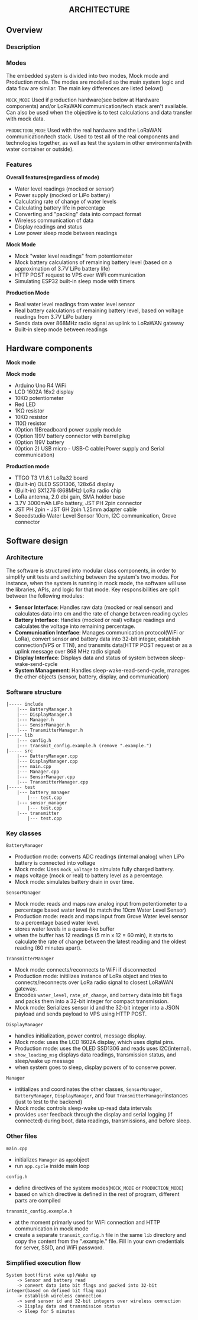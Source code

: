 <section align="center">
<h1>ARCHITECTURE</h1>
</section>

## Overview

### Description

### Modes
The embedded system is divided into two modes, Mock mode and Production mode. The modes are modelled so the main system logic and data flow are similar. The main key differences are listed below()

```MOCK_MODE```
Used if production hardware(see below at Hardware components) and/or LoRaWAN communication/tech stack aren't available. Can also be used when the objective is to test calculations and data transfer with mock data. 

```PRODUCTION_MODE```
Used with the real hardware and the LoRaWAN communication/tech stack. Used to test all of the real components and technologies together, as well as test the system in other environments(with water container or outside).

### Features

**Overall features(regardless of mode)**
- Water level readings (mocked or sensor)
- Power supply (mocked or LiPo battery)
- Calculating rate of change of water levels
- Calculating battery life in percentage 
- Converting and "packing" data into compact format
- Wireless communication of data
- Display readings and status
- Low power sleep mode between readings

**Mock Mode**
- Mock "water level readings" from potentiometer
- Mock battery calculations of remaining battery level (based on a approximation of 3.7V LiPo battery life)
- HTTP POST request to VPS over WiFi communication
- Simulating ESP32 built-in sleep mode with timers

**Production Mode**
- Real water level readings from water level sensor
- Real battery calculations of remaining battery level, based on voltage readings from 3.7V LiPo battery
- Sends data over 868MHz radio signal as uplink to LoRaWAN gateway
- Built-in sleep mode between readings

## Hardware components

**Mock mode**

**Mock mode**
- Arduino Uno R4 WiFi
- LCD 1602A 16x2 display
- 10KΩ potentiometer
- Red LED
- 1KΩ resistor
- 10KΩ resistor
- 110Ω resistor
- (Option 1)Breadboard power supply module
- (Option 1)9V battery connector with barrel plug
- (Option 1)9V battery
- (Option 2) USB micro - USB-C cable(Power supply and Serial communication)

**Production mode**

- TTGO T3 V1.6.1 LoRa32 board
- (Built-in) OLED SSD1306, 128x64 display
- (Built-in) SX1276 (868MHz) LoRa radio chip
- LoRa antenna, 2.0 dbi gain, SMA holder base
- 3.7V 3000mAh LiPo battery, JST PH 2pin connector
- JST PH 2pin - JST GH 2pin 1.25mm adapter cable
- Seeedstudio Water Level Sensor 10cm, I2C communication, Grove connector

## Software design

### Architecture
The software is structured into modular class components, in order to simplify unit tests and switching between the system's two modes. For instance, when the system is running in mock mode, the software will use the libraries, APIs, and logic for that mode. Key responsibilities are split between the following modules:

- **Sensor Interface**: Handles raw data (mocked or real sensor) and calculates data into cm and the rate of change between reading cycles
- **Battery Interface**: Handles (mocked or real) voltage readings and calculates the voltage into remaining percentage.
- **Communication Interface**: Manages communication protocol(WiFi or LoRa), convert sensor and battery data into 32-bit integer, establish connection(VPS or TTN), and transmits data(HTTP POST request or as a uplink message over 868 MHz radio signal)
- **Display Interface**: Displays data and status of system between sleep-wake-send-cycle
- **System Management**: Handles sleep-wake-read-send-cycle, manages the other objects (sensor, battery, display, and communication)

### Software structure
```
|----- include
	|--- BatteryManager.h
	|--- DisplayManager.h
	|--- Manager.h
	|--- SensorManager.h
	|--- TransmitterManager.h
|----- lib
	|--- config.h
	|--- transmit_config.example.h (remove ".example.")
|----- src
	|--- BatteryManager.cpp
	|--- DisplayManager.cpp
	|--- main.cpp
	|--- Manager.cpp
	|--- SensorManager.cpp
	|--- TransmitterManager.cpp
|----- test
	|--- battery_manager
		|--- test.cpp
	|--- sensor_manager
		|--- test.cpp
	|--- transmitter
		|--- test.cpp
```
### Key classes

```BatteryManager```
- Production mode: converts ADC readings (internal analog) when LiPo battery is connected into voltage
- Mock mode: Uses ```mock_voltage``` to simulate fully charged battery.  
- maps voltage (mock or real) to battery level as a percentage.
- Mock mode: simulates battery drain in over time.

```SensorManager```
- Mock mode: reads and maps raw analog input from potentiometer to a percentage based water level (to match the 10cm Water Level Sensor)
- Production mode: reads and maps input from Grove Water level sensor to a percentage based water level.
- stores water levels in a queue-like buffer
- when the buffer has 12 readings (5 min x 12 = 60 min), it starts to calculate the rate of change between the latest reading and the oldest reading (60 minutes apart).

```TransmitterManager```
- Mock mode: connects/reconnects to WiFi if disconnected
- Production mode: initilizes instance of LoRa object and tries to connects/reconnects over LoRa radio signal to closest LoRaWAN gateway.
- Encodes ```water_level```, ```rate_of_change```, and ```battery``` data into bit flags and packs them into a 32-bit integer for compact transmission.
- Mock mode: Serializes sensor id and the 32-bit integer into a JSON payload and sends payload to VPS using HTTP POST.

```DisplayManager```
- handles initialization, power control, message display.
- Mock mode: uses the LCD 1602A display, which uses digital pins.
- Production mode: uses the OLED SSD1306 and reads uses I2C(internal).
- ```show_loading_msg``` displays data readings, transmission status, and sleep/wake up message
- when system goes to sleep, display powers of to conserve power.

```Manager```
- intitializes and coordinates the other classes, ```SensorManager```, ```BatteryManager```, ```DisplayManager```, and four ```TransmitterManager```instances (just to test to the backend)
- Mock mode: controls sleep-wake up-read data intervals
- provides user feedback through the display and serial logging (if connected) during boot, data readings, transmissions, and before sleep.


### Other files

```main.cpp```
- initializes ```Manager``` as ```app```object
- run ```app.cycle``` inside main loop

```config.h```
- define directives of the system modes(```MOCK_MODE``` or ```PRODUCTION_MODE```)
- based on which directive is defined in the rest of program, different parts are compiled

```transmit_config.exemple.h```
- at the moment primarly used for WiFi connection and HTTP communication in mock mode
- create a separate ```transmit_config.h``` file in the same ```lib``` directory and copy the content from the ".example." file. Fill in your own credentials for server, SSID, and WiFi password.


### Simplified execution flow

```
System boot(first wake up)/Wake up 
	-> Sensor and battery read 
	-> convert data into bit flags and packed into 32-bit integer(based on defined bit flag map) 
	-> establish wireless connection 
	-> send sensor id and 32-bit integers over wireless connection 
	-> Display data and transmission status 
	-> Sleep for 5 minutes
```


